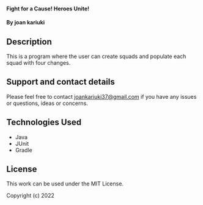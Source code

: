 

#### Fight for a Cause! Heroes Unite!

#### By **joan kariuki**

## Description
This is a program where the user can create squads and populate each squad with four changes.




## Support and contact details

Please feel free to contact joankariuki37@gmail.com if you have any issues or questions, ideas or concerns.

## Technologies Used

* Java
* JUnit
* Gradle


## License

This work can be used under the MIT License.

Copyright (c) 2022
